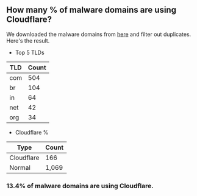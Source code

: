 ## How many % of malware domains are using Cloudflare?


We downloaded the malware domains from [here](https://urlhaus.abuse.ch) and filter out duplicates.
Here's the result.


[//]: # (start replacement)


- Top 5 TLDs

| TLD | Count |
| --- | --- |
| com | 504 |
| br | 104 |
| in | 64 |
| net | 42 |
| org | 34 |


- Cloudflare %

| Type | Count |
| --- | --- |
| Cloudflare | 166 |
| Normal | 1,069 |


### 13.4% of malware domains are using Cloudflare.